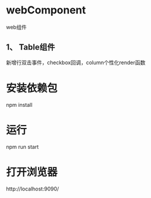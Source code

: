 # webComponent
web组件
## 1、 Table组件
新增行双击事件，checkbox回调，column个性化render函数
# 安装依赖包
npm install
# 运行
npm run start
# 打开浏览器
http://localhost:9090/